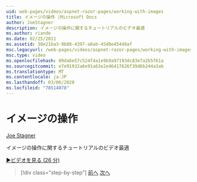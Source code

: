 ```yaml
---
uid: web-pages/videos/aspnet-razor-pages/working-with-images
title: イメージの操作 |Microsoft Docs
author: JoeStagner
description: イメージの操作に関するチュートリアルのビデオ最適
ms.author: riande
ms.date: 02/25/2011
ms.assetid: 38e21ba3-9b08-4397-a8ab-45d0e45448af
msc.legacyurl: /web-pages/videos/aspnet-razor-pages/working-with-images
msc.type: video
ms.openlocfilehash: 09da6e57c524f4a1e9b9a97193dc83e7a2b5f61a
ms.sourcegitcommit: e7e91932a6e91a63e2e46417626f39d6b244a3ab
ms.translationtype: MT
ms.contentlocale: ja-JP
ms.lasthandoff: 03/06/2020
ms.locfileid: "78514078"
---
```

# <a name="working-with-images"></a>イメージの操作

[Joe Stagner](https://github.com/JoeStagner)

イメージの操作に関するチュートリアルのビデオ最適

[&#9654;ビデオを見る (26 分)](https://channel9.msdn.com/Blogs/ASP-NET-Site-Videos/working-with-images)

> [!div class="step-by-step"]
> [前へ](working-with-files.md)
> [次へ](working-with-video.md)
